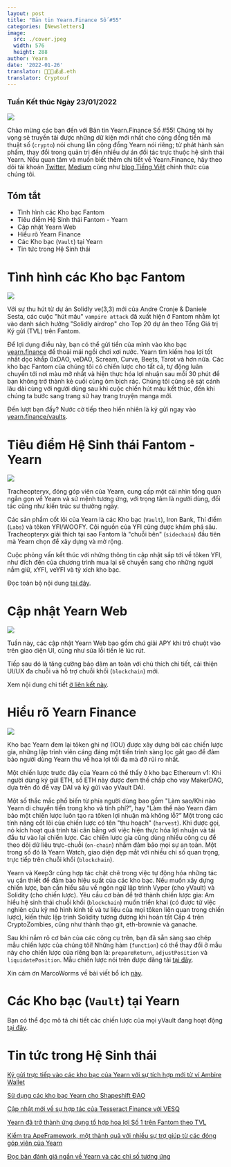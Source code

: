 ```yaml
---
layout: post
title: "Bản tin Yearn.Finance Số #55"
categories: [Newsletters]
image:
  src: ./cover.jpeg
  width: 576
  height: 288
author: Yearn
date: '2022-01-26'
translator: 🤖💵💵💰💰.eth
translator: Cryptouf
---
```


### Tuần Kết thúc Ngày 23/01/2022

![](./image1.jpg?w=1100&h=554)

Chào mừng các bạn đến với Bản tin Yearn.Finance Số #55! Chúng tôi hy vọng sẽ truyền tải được những dữ kiện mới nhất cho cộng đồng tiền mã thuật số (`crypto`) nói chung lẫn cộng đồng Yearn nói riêng; từ phát hành sản phẩm, thay đổi trong quản trị đến nhiều dự án đối tác trực thuộc hệ sinh thái Yearn. Nếu quan tâm và muốn biết thêm chi tiết về Yearn.Finance, hãy theo dõi tài khoản [Twitter](https://twitter.com/iearnfinance), [Medium](https://medium.com/iearn) cũng như [blog Tiếng Việt](https://vietnamese.blog.yearn.finance/) chính thức của chúng tôi.

## Tóm tắt

- Tình hình các Kho bạc Fantom
- Tiêu điểm Hệ Sinh thái Fantom - Yearn
- Cập nhật Yearn Web
- Hiểu rõ Yearn Finance
- Các Kho bạc (`Vault`) tại Yearn
- Tin tức trong Hệ Sinh thái

# Tình hình các Kho bạc Fantom

![](./image2.jpg?w=674&h=680)

Với sự thu hút từ dự án Solidly&nbsp;ve(3,3) mới của Andre Cronje & Daniele Sesta, các cuộc "hút&nbsp;máu" `vampire attack` đã xuất hiện ở Fantom nhằm lọt vào danh sách hưởng "Solidly&nbsp;airdrop" cho Top&nbsp;20 dự án theo Tổng Giá trị Ký gửi (TVL) trên Fantom.

Để lợi dụng điều này, bạn có thể gửi tiền của mình vào kho bạc [yearn.finance](https://yearn.finance/#/home) để thoải mái ngồi chơi xơi nước. Yearn tìm kiếm hoa lợi tốt nhất dọc khắp 0xDAO, veDAO, Scream, Curve, Beets, Tarot và hơn nữa. Các kho bạc Fantom của chúng tôi có chiến lược cho tất cả, tự động luân chuyển tới nơi màu mỡ nhất và hiện thực hóa lợi nhuận sau mỗi 30 phút để bạn không trở thành kẻ cuối cùng ôm bịch rác. Chúng tôi cũng sẽ sát cánh lâu dài cùng với người dùng sau khi cuộc chiến hút máu kết thúc, đến khi chúng ta bước sang trang sử hay trang truyện manga mới.

Đến lượt bạn đấy? Nước cờ tiếp theo hiển nhiên là ký gửi ngay vào [yearn.finance/vaults](https://yearn.finance/vaults).


# Tiêu điểm Hệ Sinh thái Fantom - Yearn

![](./image3.jpg?w=1456&h=819)

Tracheopteryx, đóng góp viên của Yearn, cung cấp một cái nhìn tổng quan ngắn gọn về Yearn và sứ mệnh tương ứng, với trọng tâm là người dùng, đối tác cũng như kiến trúc sư thường ngày.

Các sản phẩm cốt lõi của Yearn là các Kho bạc (`Vault`), Iron Bank, Thí điểm (`Labs`) và tôken YFI/WOOFY. Cội nguồn của YFI cũng được khám phá sâu. Tracheopteryx giải thích tại sao Fantom là "chuỗi bên" (`sidechain`) đầu tiên mà Yearn chọn để xây dựng và mở rộng.

Cuộc phỏng vấn kết thúc với những thông tin cập nhật sắp tới về tôken YFI, như đích đến của chương trình mua lại sẽ chuyển sang cho những người nắm giữ, xYFI, veYFI và tỷ xích kho bạc.

Đọc toàn bộ nội dung [tại đây](https://fantom.foundation/blog/fantom-ecosystem-spotlight-yearn/?__cf_chl_rt_tk=rdrT2KHoFbjTe1yyUOmIDA92AeTmrMPKtQW5yT18mwk-1643234302-0-gaNycGzNCH0).

# Cập nhật Yearn Web

![](./image4.jpg?w=900&h=734)

Tuần này, các cập nhật Yearn Web bao gồm chú giải APY khi trỏ chuột vào trên giao diện UI, cũng như sửa lỗi tiền lẻ lúc rút.

Tiếp sau đó là tăng cường bảo đảm an toàn với chú thích chi tiết, cải thiện UI/UX đa chuỗi và hỗ trợ chuỗi khối (`blockchain`) mới.

Xem nội dung chi tiết [ở liên kết này](https://yearnweb.substack.com/p/yearn-web-engineering-update-7d7?r=2y79e&utm_campaign=post&utm_medium=web).

# Hiểu rõ Yearn Finance

![](./image5.jpg?w=1000&h=531)

Kho bạc Yearn đem lại tôken ghi nợ (IOU) được xây dựng bởi các chiến lược gia, những lập trình viên cáng đáng một tiến trình sàng lọc gắt gao để đảm bảo người dùng Yearn thu về hoa lợi tối đa mà đỡ rủi ro nhất.

Một chiến lược trước đây của Yearn có thể thấy ở kho bạc Ethereum v1: Khi người dùng ký gửi ETH, số ETH này được đem thế chấp cho vay MakerDAO, dựa trên đó để vay DAI và ký gửi vào yVault DAI.

Một số thắc mắc phổ biến từ phía người dùng bao gồm "Làm sao/Khi nào Yearn di chuyển tiền trong kho và tính phí?", hay "Làm thế nào Yearn đảm bảo một chiến lược luôn tạo ra tôken lợi nhuận mà không lỗ?” Một trong các tính năng cốt lõi của chiến lược có tên "thu hoạch" (`harvest`). Khi được gọi, nó kích hoạt quá trình tái cân bằng với việc hiện thực hóa lợi nhuận và tái đầu tư vào lại chiến lược. Các chiến lược gia cũng dùng nhiều công cụ để theo dõi dữ liệu trực-chuỗi (`on-chain`) nhằm đảm bảo mọi sự an toàn. Một trong số đó là Yearn&nbsp;Watch, giao diện đẹp mắt với nhiều chỉ số quan trọng, trực tiếp trên chuỗi khối (`blockchain`).

Yearn và Keep3r cũng hợp tác chặt chẽ trong việc tự động hóa những tác vụ cần thiết để đảm bảo hiệu suất của các kho bạc. Nếu muốn xây dựng chiến lược, bạn cần hiểu sâu về ngôn ngữ lập trình Vyper (cho yVault) và Solidity (cho chiến lược). Yêu cầu cơ bản để trở thành chiến lược gia: Am hiểu hệ sinh thái chuỗi khối (`blockchain`) muốn triển khai (có được từ việc nghiên cứu kỹ mô hình kinh tế và tư liệu của mọi tôken liên quan trong chiến lược), kiến thức lập trình Solidity tương đương khi hoàn tất Cấp&nbsp;4 trên CryptoZombies, cũng như thành thạo git, eth-brownie và ganache.

Sau khi nắm rõ cơ bản của các công cụ trên, bạn đã sẵn sàng sao chép mẫu chiến lược của chúng tôi! Những hàm (`function`) có thể thay đổi ở mẫu này cho chiến lược của riêng bạn là: `prepareReturn`, `adjustPosition` và `liquidatePosition`. Mẫu chiến lược nói trên được đăng tải [tại đây](https://github.com/yearn/brownie-strategy-mix).

Xin cảm ơn MarcoWorms về bài viết bổ ích [này](https://medium.com/iearn/yearn-finance-explained-what-are-vaults-and-strategies-96970560432).

# Các Kho bạc (`Vault`) tại Yearn

Bạn có thể đọc mô tả chi tiết các chiến lược của mọi yVault đang hoạt động [tại đây](https://medium.com/yearn-state-of-the-vaults/the-vaults-at-yearn-9237905ffed3).

# Tin tức trong Hệ Sinh thái

[Ký gửi trực tiếp vào các kho bạc của Yearn với sự tích hợp mới từ ví Ambire Wallet](https://twitter.com/AmbireWallet/status/1483087593285820416)

[Sử dụng các kho bạc Yearn cho Shapeshift ĐAO](https://twitter.com/ShapeShift_io/status/1484599573289086984)

[Cập nhật mới về sự hợp tác của Tesseract Finance với VESQ](https://twitter.com/tesseract_fi/status/1483484524143128578)

[Yearn đã trở thành ứng dụng tổ hợp hoa lợi Số 1 trên Fantom theo TVL](https://twitter.com/vannny365/status/1484385291947368448)

[Kiểm tra ApeFramework, một thành quả với nhiều sự trợ giúp từ các đóng góp viên của Yearn](https://twitter.com/ApeFramework)

[Đọc bản đánh giá ngắn về Yearn và các chỉ số tương ứng](https://twitter.com/fuuurma/status/1484503576076599298)